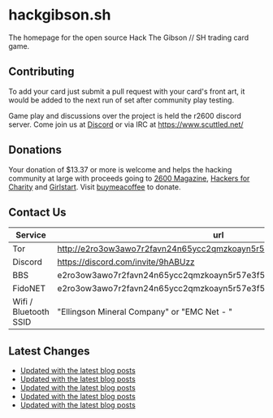 # hackgibson.sh
The homepage for the open source Hack The Gibson // SH trading card game.


## Contributing

To add your card just submit a pull request with your card's front art, it would be added to the next run of set after community play testing.

Game play and discussions over the project is held the r2600 discord server. Come join us at [Discord](https://discord.com/invite/9hABUzz) or via IRC at https://www.scuttled.net/


## Donations

Your donation of $13.37 or more is welcome and helps the hacking community at large with proceeds going to [2600 Magazine](https://2600.com/), [Hackers for Charity](https://hackersforcharity.org) and [Girlstart](https://girlstart.org).  Visit [buymeacoffee](https://www.buymeacoffee.com/hackgibson.sh) to donate.


## Contact Us

Service | url
-|-
Tor | http://e2ro3ow3awo7r2favn24n65ycc2qmzkoayn5r57e3f56nvjwdcgg32ad.onion
Discord | https://discord.com/invite/9hABUzz
BBS | e2ro3ow3awo7r2favn24n65ycc2qmzkoayn5r57e3f56nvjwdcgg32ad.onion:23
FidoNET | e2ro3ow3awo7r2favn24n65ycc2qmzkoayn5r57e3f56nvjwdcgg32ad.onion:24554
Wifi / Bluetooth SSID | "Ellingson Mineral Company" or "EMC Net - <fidonet address>"

## Latest Changes
<!-- BLOG-POST-LIST:START -->
- [Updated with the latest blog posts](https://github.com/DFW2600/hackgibson.sh/commit/13738bb3a8288c69303c3d0b70f2fd9bdd734926)
- [Updated with the latest blog posts](https://github.com/DFW2600/hackgibson.sh/commit/f8af320b6edf7f25696d915ca5127b59febe6017)
- [Updated with the latest blog posts](https://github.com/DFW2600/hackgibson.sh/commit/16c0647dd9a20350df402767f0e7a03a07281d9c)
- [Updated with the latest blog posts](https://github.com/DFW2600/hackgibson.sh/commit/963575951f2b85a84767445c6a67cccd8c251e33)
- [Updated with the latest blog posts](https://github.com/DFW2600/hackgibson.sh/commit/8d596a1c59d40f1c4793515aaa1d9039166d568d)
<!-- BLOG-POST-LIST:END -->
